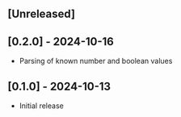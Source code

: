 ## [Unreleased]

## [0.2.0] - 2024-10-16

- Parsing of known number and boolean values

## [0.1.0] - 2024-10-13

- Initial release
